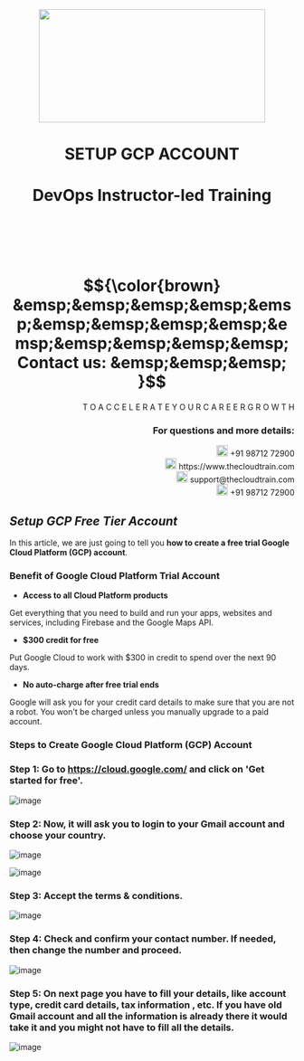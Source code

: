 <div align="center">
<img src=https://static.wixstatic.com/media/1c706c_a5df0ad56f894928bf858a74ba744b32~mv2.png/v1/fit/w_2500,h_1330,al_c/1c706c_a5df0ad56f894928bf858a74ba744b32~mv2.png width="400" height="200">
 </div>

# <div align="center"> SETUP GCP ACCOUNT </p>

# <div align="center"> DevOps Instructor-led Training </div>

<br />

<br />

<br />

<br />

# $${\color{brown} &emsp;&emsp;&emsp;&emsp;&emsp;&emsp;&emsp;&emsp;&emsp;&emsp;&emsp;&emsp;&emsp;&emsp; Contact us: &emsp;&emsp;&emsp; }$$

<div align="right"> T O A C C E L E R A T E Y O U R C A R E E R G R O W T H </div>

### <div align="right"> For questions and more details: </div>

<div align="right"> <img src=https://w7.pngwing.com/pngs/759/922/png-transparent-telephone-logo-iphone-telephone-call-smartphone-phone-electronics-text-trademark-thumbnail.png width="20" height="20"> +91 98712 72900 </div>

<div align="right"> <img src=https://pbs.twimg.com/profile_images/1450734615946219520/jmBHQRRa_400x400.jpg width="20" height="20"> https://www.thecloudtrain.com </div>

<div align="right"> <img src=https://icons.iconarchive.com/icons/martz90/circle/512/email-icon.png width="20" height="20"> support@thecloudtrain.com </div>

<div align="right"> <img src=https://png.pngtree.com/png-vector/20221018/ourmid/pngtree-whatsapp-icon-png-image_6315990.png width="20" height="20"> +91 98712 72900 </div>

## _Setup GCP Free Tier Account_

In this article, we are just going to tell you **how to create a free trial Google Cloud Platform (GCP) account**.

### Benefit of Google Cloud Platform Trial Account

* **Access to all Cloud Platform products**

Get everything that you need to build and run your apps, websites and services, including Firebase and the Google Maps API.

* **$300 credit for free**

Put Google Cloud to work with $300 in credit to spend over the next 90 days.

* **No auto-charge after free trial ends**

Google will ask you for your credit card details to make sure that you are not a robot. You won't be charged unless you manually upgrade to a paid account.

### Steps to Create Google Cloud Platform (GCP) Account

### Step 1: Go to https://cloud.google.com/ and click on 'Get started for free'.

![image](https://user-images.githubusercontent.com/37858762/236847200-ee6407b7-f168-43a9-8c1e-0e2e2119f875.png)

### Step 2: Now, it will ask you to login to your Gmail account and choose your country.

![image](https://user-images.githubusercontent.com/37858762/236847232-89333eec-8816-48e6-8e36-35247032dcea.png)

![image](https://user-images.githubusercontent.com/37858762/236847261-e175726c-c633-4f5f-ae97-757728139e15.png)

### Step 3: Accept the terms & conditions.

![image](https://user-images.githubusercontent.com/37858762/236847280-27b3c3d5-a129-4e5d-9a64-6f7596545aa5.png)

### Step 4: Check and confirm your contact number. If needed, then change the number and proceed.

![image](https://user-images.githubusercontent.com/37858762/236847305-ef37cccd-5c06-4842-9fc7-6622968144cc.png)

### Step 5: On next page you have to fill your details, like  **account type, credit card details, tax information** , etc. If you have old Gmail account and all the information is already there it would take it and you might not have to fill all the details.

![image](https://user-images.githubusercontent.com/37858762/236847332-036904bb-438f-4140-87eb-3aec455ffcc5.png)

